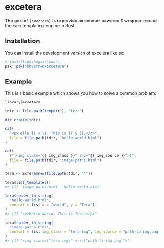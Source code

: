 

<!-- README.md is generated from README.qmd. Please edit that file -->

# excetera

<!-- badges: start -->

<!-- badges: end -->

The goal of `{excetera}` is to provide an extendr-powered R wrapper
around the `tera` templating-engine in Rust.

## Installation

You can install the development version of excetera like so:

``` r
# install.packages("pak")
pak::pak("kbvernon/excetera")
```

## Example

This is a basic example which shows you how to solve a common problem:

``` r
library(excetera)

tdir <- file.path(tempdir(), "tera")

dir.create(tdir)

cat(
  "<p>Hello {{ x }}. This is {{ y }}.</p>",
  file = file.path(tdir, "hello-world.html")
)

cat(
  r"(<img class="{{ img_class }}" src="{{ img_source }}">)",
  file = file.path(tdir, "image-paths.html")
)

tera <- ExTera$new(file.path(tdir, "*"))

tera$list_templates()
#> [1] "image-paths.html" "hello-world.html"

tera$render_to_string(
  "hello-world.html",
  context = list(x = "world", y = "Tera")
)
#> [1] "<p>Hello world. This is Tera.</p>"

tera$render_to_string(
  "image-paths.html",
  context = list(img_class = "tera-img", img_source = "path-to-img.png")
)
#> [1] "<img class=\"tera-img\" src=\"path-to-img.png\">"
```
